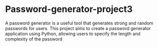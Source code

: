 # Password-generator-project3
A password generator is a useful tool that generates strong and
 random passwords for users. This project aims to create a
 password generator application using Python, allowing users to
 specify the length and complexity of the password
